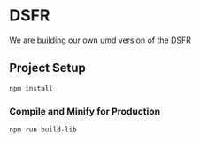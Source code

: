 # DSFR

We are building our own umd version of the DSFR

## Project Setup

```sh
npm install
```

### Compile and Minify for Production

```sh
npm run build-lib 
```
